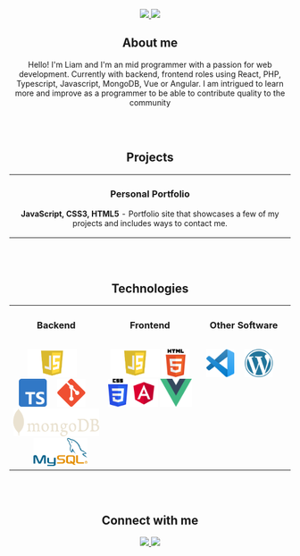 <p align="center">
	<p align="center">
		<!-- IN PROGRESS -->
		<!-- <a href="https://liamburja.github.io/" target="_blank">
			<img src="https://img.shields.io/badge/-Portfolio-961711?style=for-the-badge&color=blue"/>
		</a> -->
		<a href="https://www.linkedin.com/in/liam-verdejo-8436b26a/" target="_blank">
			<img src="https://img.shields.io/badge/-Linkedin-961711?logo=linkedin&logoColor=white&style=for-the-badge&color=blue"/>
		</a>
		<a href="mailto:liamburja@gmail.com" target="_blank"></a>
		<img src="https://img.shields.io/badge/-liamburja@gmail.com-961711?logo=gmail&logoColor=white&style=for-the-badge&color=red"/>
		</a>
	</p>

<!-- ABOUT ME -->
<h2 align="center" color="white">About me</h2>
<p align="center">
	Hello! I'm Liam and I'm an mid programmer with a passion for web development. Currently with backend, frontend roles using React, PHP, Typescript, Javascript, MongoDB, Vue or Angular. I am intrigued to learn more and improve as a programmer to be able to contribute quality to the community
</p>

<br>
</br>

<!-- PROJECTS -->

<h2 align="center" color="white">Projects</h2>
<div align="center">
	<table>
		<tr>
			<td width="100%">
				<h3 align="center" color="white">Personal Portfolio</h3>
				<div align="center">
					<p>
						<!-- IN PROGRESS -->
						<!-- <a href="https://liamburja.github.io/" target="_blank">
							<img src="https://img.shields.io/badge/-Portfolio-961711?style=for-the-badge&color=red"/>
						</a> -->
						<!-- IN PROGRESS -->
						<!-- <a href="https://liamburja.github.io/" target="_blank">
						<img src="https://img.shields.io/badge/-website-green?style=for-the-badge&color=red"/>
					</a> -->
					</p>
					<p><strong>JavaScript, CSS3, HTML5</strong> - Portfolio site that showcases a few of my projects and includes ways to contact me.</p>
				</div>
			</td>
		</tr>
	</table>
	<br>
	</br>
</div>

<!-- TECHNOLOGIES -->

<h2 align="center" color="white">Technologies</h2>
<div align="center">
	<table>
		<tr>
			<td valign="top" width="33.3333%">
				<h3 align="center" color="white">Backend</h3>
				<br>
				<div align="center">
					<img src="javascript.png" alt="JavaScript" height="50">
							&nbsp&nbsp&nbsp
					<img src="typescript.png" alt="Typescript" height="50">
							&nbsp&nbsp&nbsp
					<img src="git.png" alt="Git" height="50">
							&nbsp&nbsp&nbsp
					<img src="mongodb.png" alt="MongoDB" height="50">
							&nbsp&nbsp&nbsp
					<img src="mysql.png" alt="Mysql" height="50">
				</div>
			</td>
			<td valign="top" width="33.3333%">
				<h3 align="center" color="white">Frontend</h3>
				<br>
				<div align="center">
					<img src="javascript.png" alt="JavaScript" height="50" bottom="10">
					<img src="html5.png" alt="HTML5" height="50" bottom="10">
					<img src="css3.png" alt="CSS3" height="50" bottom="10">
					<img src="angular.png" alt="Angular" height="50" bottom="10">
					<img src="vue.png" alt="Vue" height="50" bottom="10">
				</div>
			</td>
			<td valign="top" width="33.3333%">
				<h3 align="center" color="white">Other Software</h3>
				<br>
				<div align="center">
					<img src="vscode.png" alt="VsCode" height="50">
							&nbsp&nbsp&nbsp
					<img src="wordpress.png" alt="Wordpress" height="50">
							&nbsp&nbsp&nbsp
				</div>
			</td>
		</tr>
	</table>
</div>

</br>
</br>

<h2 align="center" color="white">Connect with me</h2>
<div align="center">
	<p align="center">
		<!-- IN PROGRESS -->
		<!-- <a href="https://foxkdev.github.io/" target="_blank">
			<img src="https://img.shields.io/badge/-Portfolio-961711?logo=data%3Aimage%2Fpng%3Bbase64%2CiVBORw0KGgoAAAANSUhEUgAAAA4AAAAOCAQAAAC1QeVaAAAABGdBTUEAALGPC%2FxhBQAAACBjSFJNAAB6JgAAgIQAAPoAAACA6AAAdTAAAOpgAAA6mAAAF3CculE8AAAAB3RJTUUH5gwKECARRZb4egAAAAJiS0dEAP%2BHj8y%2FAAAAnUlEQVQYGY3BMUqCAQAG0G%2FIJUJ0iDAoUNShIc%2FQ0oFaHVqjqYM06SAiltA%2FdJCsqU6gvgwLxAR9LzuIA00dVREVl9pKsiTK7r35Urh2ZeLTuwdVibgxs%2FJhamWuK3FoZJtCOY5MbPOqEnFr4b87iTj2aFNfTSLiVM%2B6oXORJRFnBv48aYj8ElE39uNFW2SNiJZnhQuRDSJO1ET28g3gyOKRiJ5NZQAAACV0RVh0ZGF0ZTpjcmVhdGUAMjAyMi0xMi0xMFQxNjozMjoxNyswMDowMB1J7wEAAAAldEVYdGRhdGU6bW9kaWZ5ADIwMjItMTItMTBUMTY6MzI6MTcrMDA6MDBsFFe9AAAAAElFTkSuQmCC&logoColor=white&style=for-the-badge&color=blue"/>
		</a> -->
		<a href="https://www.linkedin.com/in/liam-verdejo-8436b26a/" target="_blank">
			<img src="https://img.shields.io/badge/-Linkedin-961711?logo=linkedin&logoColor=white&style=for-the-badge&color=blue"/>
		</a>
		<a href="mailto:liamburja@gmail.com" target="_blank"></a>
		<img src="https://img.shields.io/badge/-liamburja@gmail.com-961711?logo=gmail&logoColor=white&style=for-the-badge&color=red"/>
		</a>
	</p>
</div>
